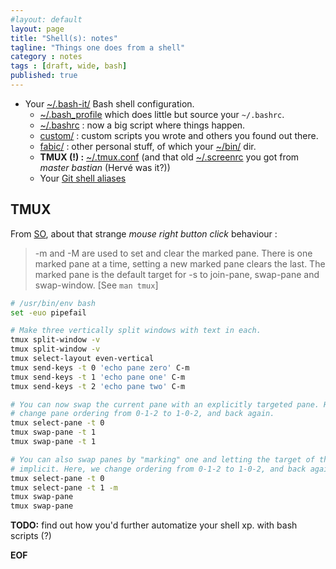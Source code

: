 ```yaml
---
#layout: default
layout: page
title: "Shell(s): notes"
tagline: "Things one does from a shell"
category : notes
tags : [draft, wide, bash]
published: true
---
```


* Your [~/.bash-it/](https://github.com/fabic/bash-it) Bash shell configuration.
    - [~/.bash\_profile](https://github.com/fabic/bash-it/blob/master/dot_bash_profile) which does little but source your `~/.bashrc`.
    - [~/.bashrc](https://github.com/fabic/bash-it/blob/master/dot_bashrc) : now a big script where things happen.
    - [custom/](https://github.com/fabic/bash-it/tree/master/custom) : custom scripts
      you wrote and others you found out there.
    - [fabic/](https://github.com/fabic/bash-it/tree/master/fabic) : other personal stuff,
      of which your [~/bin/](https://github.com/fabic/bash-it/tree/master/fabic/bin) dir.
    - __TMUX (!) :__ [~/.tmux.conf](https://github.com/fabic/bash-it/blob/master/fabic/tmux.conf)
      (and that old [~/.screenrc](https://github.com/fabic/bash-it/blob/master/dot_screenrc) you got
       from _master bastian_ (Hervé was it?))
    - Your [Git shell aliases](https://github.com/fabic/bash-it/blob/master/aliases/available/git_fabic.aliases.bash)

## TMUX

From [SO](https://unix.stackexchange.com/a/373692), about that strange _mouse
right button click_ behaviour :

> -m and -M are used to set and clear the marked pane. There is one marked pane
> at a time, setting a new marked pane clears the last. The marked pane is the
> default target for -s to join-pane, swap-pane and swap-window.
> [See `man tmux`]

```bash
# /usr/bin/env bash
set -euo pipefail

# Make three vertically split windows with text in each.
tmux split-window -v
tmux split-window -v
tmux select-layout even-vertical
tmux send-keys -t 0 'echo pane zero' C-m
tmux send-keys -t 1 'echo pane one' C-m
tmux send-keys -t 2 'echo pane two' C-m

# You can now swap the current pane with an explicitly targeted pane. Here, we
# change pane ordering from 0-1-2 to 1-0-2, and back again.
tmux select-pane -t 0
tmux swap-pane -t 1
tmux swap-pane -t 1

# You can also swap panes by "marking" one and letting the target of the swap be
# implicit. Here, we change ordering from 0-1-2 to 1-0-2, and back again.
tmux select-pane -t 0
tmux select-pane -t 1 -m
tmux swap-pane
tmux swap-pane
```

__TODO:__ find out how you'd further automatize your shell xp. with bash scripts (?)

__EOF__
